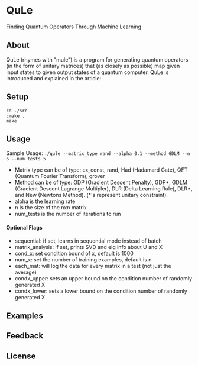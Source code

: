 # QuLe
Finding Quantum Operators Through Machine Learning


## About

QuLe (rhymes with "mule") is a program for generating quantum operators (in the form of unitary matrices) that (as closely as possible) map given input states to given output states of a quantum
computer.  QuLe is introduced and explained in the article:

## Setup

```
cd ./src
cmake .
make
```

## Usage

Sample Usage: `./qule --matrix_type rand --alpha 0.1 --method GDLM --n 6 --num_tests 5`

- Matrix type can be of type: ex_const, rand, Had (Hadamard Gate), QFT (Quantum Fourier Transform), grover
- Method can be of type: GDP (Gradient Descent Penalty), GDP*, GDLM (Gradient Descent Lagrange Multipler), DLR (Delta Learning Rule), DLR*, and New (Newtons Method). (*'s represent unitary constraint).
- alpha is the learning rate
- n is the size of the nxn matrix
- num_tests is the number of iterations to run

#### Optional Flags

- sequential: if set, learns in sequential mode instead of batch
- matrix_analysis: if set, prints SVD and eig info about U and X
- cond_x: set condition bound of x, default is 1000
- num_x: set the number of training examples, default is n
- each_mat: will log the data for every matrix in a test (not just the average)
- condx_upper: sets an upper bound on the condition number of randomly generated X
- condx_lower: sets a lower bound on the condition number of randomly generated X

## Examples


## Feedback


## License



